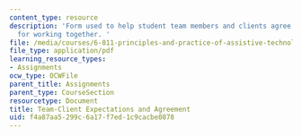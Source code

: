 ```yaml
---
content_type: resource
description: 'Form used to help student team members and clients agree on their expectations
  for working together. '
file: /media/courses/6-811-principles-and-practice-of-assistive-technology-fall-2014/f4a87aa5299c6a17f7ed1c9cacbe0878_MIT6_811F14_ClientAgrment.pdf
file_type: application/pdf
learning_resource_types:
- Assignments
ocw_type: OCWFile
parent_title: Assignments
parent_type: CourseSection
resourcetype: Document
title: Team-Client Expectations and Agreement
uid: f4a87aa5-299c-6a17-f7ed-1c9cacbe0878
---
```

